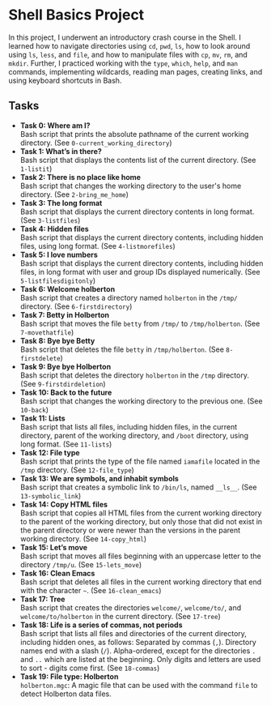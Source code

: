 <h1>Shell Basics Project</h1>

<p>In this project, I underwent an introductory crash course in the Shell. I learned how to navigate directories using <code>cd</code>, <code>pwd</code>, <code>ls</code>, how to look around using <code>ls</code>, <code>less</code>, and <code>file</code>, and how to manipulate files with <code>cp</code>, <code>mv</code>, <code>rm</code>, and <code>mkdir</code>. Further, I practiced working with the <code>type</code>, <code>which</code>, <code>help</code>, and <code>man</code> commands, implementing wildcards, reading man pages, creating links, and using keyboard shortcuts in Bash.</p>

<h2>Tasks</h2>

<ul>
    <li><strong>Task 0: Where am I?</strong><br>
        Bash script that prints the absolute pathname of the current working directory. (See <code>0-current_working_directory</code>)</li>
    <li><strong>Task 1: What’s in there?</strong><br>
        Bash script that displays the contents list of the current directory. (See <code>1-listit</code>)</li>
    <li><strong>Task 2: There is no place like home</strong><br>
        Bash script that changes the working directory to the user's home directory. (See <code>2-bring_me_home</code>)</li>
    <li><strong>Task 3: The long format</strong><br>
        Bash script that displays the current directory contents in long format. (See <code>3-listfiles</code>)</li>
    <li><strong>Task 4: Hidden files</strong><br>
        Bash script that displays the current directory contents, including hidden files, using long format. (See <code>4-listmorefiles</code>)</li>
    <li><strong>Task 5: I love numbers</strong><br>
        Bash script that displays the current directory contents, including hidden files, in long format with user and group IDs displayed numerically. (See <code>5-listfilesdigitonly</code>)</li>
    <li><strong>Task 6: Welcome holberton</strong><br>
        Bash script that creates a directory named <code>holberton</code> in the <code>/tmp/</code> directory. (See <code>6-firstdirectory</code>)</li>
    <li><strong>Task 7: Betty in Holberton</strong><br>
        Bash script that moves the file <code>betty</code> from <code>/tmp/</code> to <code>/tmp/holberton</code>. (See <code>7-movethatfile</code>)</li>
    <li><strong>Task 8: Bye bye Betty</strong><br>
        Bash script that deletes the file <code>betty</code> in <code>/tmp/holberton</code>. (See <code>8-firstdelete</code>)</li>
    <li><strong>Task 9: Bye bye Holberton</strong><br>
        Bash script that deletes the directory <code>holberton</code> in the <code>/tmp</code> directory. (See <code>9-firstdirdeletion</code>)</li>
    <li><strong>Task 10: Back to the future</strong><br>
        Bash script that changes the working directory to the previous one. (See <code>10-back</code>)</li>
    <li><strong>Task 11: Lists</strong><br>
        Bash script that lists all files, including hidden files, in the current directory, parent of the working directory, and <code>/boot</code> directory, using long format. (See <code>11-lists</code>)</li>
    <li><strong>Task 12: File type</strong><br>
        Bash script that prints the type of the file named <code>iamafile</code> located in the <code>/tmp</code> directory. (See <code>12-file_type</code>)</li>
    <li><strong>Task 13: We are symbols, and inhabit symbols</strong><br>
        Bash script that creates a symbolic link to <code>/bin/ls</code>, named <code>__ls__</code>. (See <code>13-symbolic_link</code>)</li>
    <li><strong>Task 14: Copy HTML files</strong><br>
        Bash script that copies all HTML files from the current working directory to the parent of the working directory, but only those that did not exist in the parent directory or were newer than the versions in the parent working directory. (See <code>14-copy_html</code>)</li>
    <li><strong>Task 15: Let’s move</strong><br>
        Bash script that moves all files beginning with an uppercase letter to the directory <code>/tmp/u</code>. (See <code>15-lets_move</code>)</li>
    <li><strong>Task 16: Clean Emacs</strong><br>
        Bash script that deletes all files in the current working directory that end with the character <code>~</code>. (See <code>16-clean_emacs</code>)</li>
    <li><strong>Task 17: Tree</strong><br>
        Bash script that creates the directories <code>welcome/</code>, <code>welcome/to/</code>, and <code>welcome/to/holberton</code> in the current directory. (See <code>17-tree</code>)</li>
   <li><strong>Task 18: Life is a series of commas, not periods</strong><br>
        Bash script that lists all files and directories of the current directory, including hidden ones, as follows:
        Separated by commas (<code>,</code>).
        Directory names end with a slash (<code>/</code>).
        Alpha-ordered, except for the directories <code>.</code> and <code>..</code> which are listed at the beginning.
        Only digits and letters are used to sort - digits come first. (See <code>18-commas</code>)</li>
    <li><strong>Task 19: File type: Holberton</strong><br>
        <code>holberton.mgc</code>: A magic file that can be used with the command <code>file</code> to detect Holberton data files.</li>
</ul>
